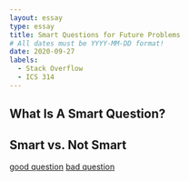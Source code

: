 ```yaml
---
layout: essay
type: essay
title: Smart Questions for Future Problems
# All dates must be YYYY-MM-DD format!
date: 2020-09-27
labels:
  - Stack Overflow
  - ICS 314
---
```


## What Is A Smart Question?


## Smart vs. Not Smart

[good question](https://stackoverflow.com/questions/63783935/python-how-to-get-the-max-value-of-dictionary-keys-in-list-of-dictionaries)
[bad question](https://stackoverflow.com/questions/63784353/php-counting-the-number-of-a-specific-word-in-an-array)
